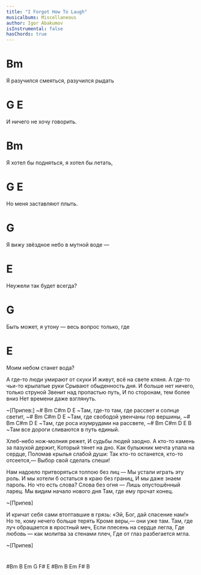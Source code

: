 ```yaml
---
title: "I Forgot How To Laugh"
musicalbums: Miscellaneous
author: Igor Abakumov
isInstrumental: false
hasChords: true
---
```


#       Bm
Я разучился смеяться, разучился рыдать
#       G              E
И ничего не хочу говорить.
#     Bm
Я хотел бы подняться, я хотел бы летать,
#      G              E
Но меня заставляют плыть.
#         G
Я вижу звёздное небо в мутной воде —
#    E
Неужели так будет всегда?
#            G
Быть может, я утону — весь вопрос только, где
#      E
Моим небом станет вода?

А где-то люди умирают от скуки
И живут, всё на свете кляня.
А где-то чьи-то крылатые руки
Срывают обыденность дня.
И больше нет ничего, только струной
Звенит над пропастью путь,
И по сторонам, тем более вниз
Нет времени даже взглянуть.

~[Припев:]
~# Bm          C#m          D     E
~Там, где-то там, где рассвет и солнце светит,
~# Bm          C#m    D       E
~Там, где свободой увенчаны гор вершины,
~# Bm         C#m    D      E
~Там, где роса изумрудами на рассвете,
~# Bm        C#m     D        E       B
~Там все дороги сливаются в путь единый.

Хлеб-небо нож-молния режет,
И судьбы людей заодно.
А кто-то камень за пазухой держит,
Который тянет на дно.
Как булыжник мечта упала на сердце,
Поломав крылья слабой души:
Так кто-то останется, кто-то отсеется,—
Выбор свой сделать спеши!

Нам надоело притворяться толпою без лиц —
Мы устали играть эту роль.
И мы хотели б остаться в краю без границ,
И мы даже знаем пароль.
Но что есть слова? Слова без огня —
Лишь опустошённый ларец.
Мы видим начало нового дня
Там, где ему прочат конец.

~[Припев]

И кричат себя сами втоптавшие в грязь:
«Эй, Бог, дай спасение нам!»
Но те, кому нечего больше терять
Кроме веры,— они уже там.
Там, где луч обращается в яростный меч,
Если плесень на сердце легла,
Где любовь — как молитва за стенами плеч,
Где от глаз разбегается мгла.

~[Припев]
#
#Bm B Em G F# E
#Bm B Em F#   B

